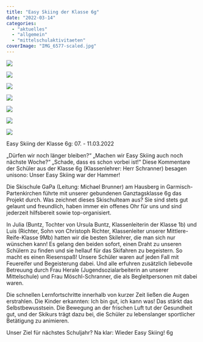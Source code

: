 ```yaml
---
title: "Easy Skiing der Klasse 6g"
date: "2022-03-14"
categories: 
  - "aktuelles"
  - "allgemein"
  - "mittelschulaktivitaeten"
coverImage: "IMG_6577-scaled.jpg"
---
```


[![](IMG_6575-1024x768.jpg)](https://volksschule-partenkirchen.de/wp-content/uploads/IMG_6575-scaled.jpg)

[![](IMG_6577-768x1024.jpg)](https://volksschule-partenkirchen.de/wp-content/uploads/IMG_6577-scaled.jpg)

[![](IMG_2292-1024x768.jpg)](https://volksschule-partenkirchen.de/wp-content/uploads/IMG_2292-scaled.jpg)

[![](IMG_2298-768x1024.jpg)](https://volksschule-partenkirchen.de/wp-content/uploads/IMG_2298-scaled.jpg)

[![](IMG_6523-768x1024.jpg)](https://volksschule-partenkirchen.de/wp-content/uploads/IMG_6523-scaled.jpg)

[![](IMG_2266-1024x768.jpg)](https://volksschule-partenkirchen.de/wp-content/uploads/IMG_2266-scaled.jpg)

[![](IMG_2285-1024x768.jpg)](https://volksschule-partenkirchen.de/wp-content/uploads/IMG_2285-scaled.jpg)

Easy Skiing der Klasse 6g: 07. - 11.03.2022

„Dürfen wir noch länger bleiben?“ „Machen wir Easy Skiing auch noch nächste Woche?“ „Schade, dass es schon vorbei ist!“ Diese Kommentare der Schüler aus der Klasse 6g (Klassenlehrer: Herr Schranner) besagen unisono: Unser Easy Skiing war der Hammer!

Die Skischule GaPa (Leitung: Michael Brunner) am Hausberg in Garmisch-Partenkirchen führte mit unserer gebundenen Ganztagsklasse 6g das Projekt durch. Was zeichnet dieses Skischulteam aus? Sie sind stets gut gelaunt und freundlich, haben immer ein offenes Ohr für uns und sind jederzeit hilfsbereit sowie top-organisiert.

In Julia (Buntz, Tochter von Ursula Buntz, Klassenleiterin der Klasse 1b) und Luis (Richter, Sohn von Christoph Richter, Klassenleiter unserer Mittlere-Reife-Klasse 9Mb) hatten wir die besten Skilehrer, die man sich nur wünschen kann! Es gelang den beiden sofort, einen Draht zu unseren Schülern zu finden und sie hellauf für das Skifahren zu begeistern. So macht es einen Riesenspaß! Unsere Schüler waren auf jeden Fall mit Feuereifer und Begeisterung dabei. Und alle erfuhren zusätzlich liebevolle Betreuung durch Frau Herale (Jugendsozialarbeiterin an unserer Mittelschule) und Frau Möschl-Schranner, die als Begleitpersonen mit dabei waren.

Die schnellen Lernfortschritte innerhalb von kurzer Zeit ließen die Augen erstrahlen. Die Kinder erkannten: Ich bin gut, ich kann was! Das stärkt das Selbstbewusstsein. Die Bewegung an der frischen Luft tut der Gesundheit gut, und der Skikurs trägt dazu bei, die Schüler zu lebenslanger sportlicher Betätigung zu animieren.

Unser Ziel für nächstes Schuljahr? Na klar: Wieder Easy Skiing! 6g
